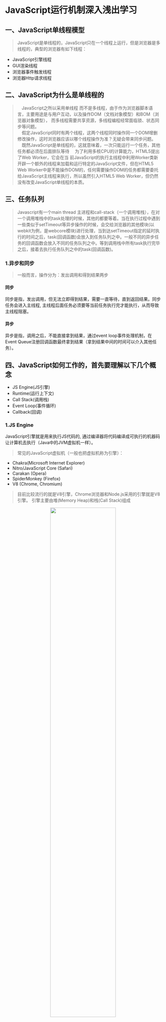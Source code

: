 # JavaScript运行机制深入浅出学习

## 一、JavaScript单线程模型

> JavaScript是单线程的，JavaScript只在一个线程上运行，但是浏览器是多线程的，典型的浏览器有如下线程：
- JavaScript引擎线程
- GUI渲染线程
- 浏览器事件触发线程
- 浏览器Http请求线程

## 二、JavaScript为什么是单线程的

> &ensp;&ensp;JavaScript之所以采用单线程 而不是多线程，由于作为浏览器脚本语言，主要用途是与用户互动，以及操作DOM（文档对象模型）和BOM（浏览器对象模型）， 而多线程需要共享资源，多线程编程经࣡常面临锁、状态同步等问题。<br/>
  &ensp;&ensp;假定JavaScript同时有两个线程，这两个线程同时操作同一个DOM增删修改操作，这时浏览器应该以哪个线程操作为准？无疑会带来同步问题。<br/>
  &ensp;&ensp;既然JavaScript是单线程的，这就意味着，一次只能运行一个任务，其他任务都必须在后面排队等待
  &ensp;&ensp;为了利用多核CPU的计算能力，HTML5提出了Web Worker，它会在当  前JavaScript的执行主线程中利用Worker类新开辟一个额外的线程来加载和运行特定的JavaScript文件，但在HTML5 Web Worker中是不能操作DOM的，任何需要操作DOM的任务都需要委托给JavaScript主线程来执行，所以虽然引入HTML5 Web Worker，但仍然没有改变JavaScript单线程的本质。


##  三、任务队列

  > Javascript有一个main thread 主进程和call-stack（一个调用堆栈），在对一个调用堆栈中的task处理的时候，其他的都要等着。当在执行过程中遇到一些类似于setTimeout等异步操作的时候，会交给浏览器的其他模块(以webkit为例，是webcore模块)进行处理，当到达setTimeout指定的延时执行的时间之后，task(回调函数)会放入到任务队列之中。一般不同的异步任务的回调函数会放入不同的任务队列之中。等到调用栈中所有task执行完毕之后，接着去执行任务队列之中的task(回调函数)。

  ### 1.异步和同步
  > 一般而言，操作分为：发出调用和得到结果两步

  #### 同步

  同步是指，发出调用，但无法立即得到结果，需要一直等待，直到返回结果。同步任务会进入主线程, 主线程后面任务必须要等当前任务执行完才能执行，从而导致主线程阻塞。

  #### 异步

  异步是指，调用之后，不能直接拿到结果，通过event loop事件处理机制，在Event Queue注册回调函数最终拿到结果（拿到结果中间的时间可以介入其他任务）。

## 四、JavaScript如何工作的，首先要理解以下几个概念

- JS Engine(JS引擎)
- Runtime(运行上下文)
- Call Stack(调用栈)
- Event Loop(事件循环)
- Callback(回调)

### 1.JS Engine

JavaScript引擎就是用来执行JS代码的, 通过编译器将代码编译成可执行的机器码让计算机去执行（Java中的JVM虚拟机一样）。
> 常见的JavaScript虚拟机（一般也把虚拟机称为引擎）：
- Chakra(Microsoft Internet Explorer)
- Nitro/JavaScript Core (Safari)
- Carakan (Opera)
- SpiderMonkey (Firefox)
- V8 (Chrome, Chromium)

>目前比较流行的就是V8引擎，Chrome浏览器和Node.js采用的引擎就是V8引擎。
引擎主要由堆(Memory Heap)和栈(Call Stack)组成

<div align="center">
<img src="./images/headandstack.png" width="65%" style="margin:atuo">
</div>
<br/>

- Heap（堆） - JS引擎中给对象分配的内存空间是放在堆中的
- Stack（栈）- 这里存储着JavaScript正在执行的任务。每个任务被称为帧（stack of frames）。

主线程运行的时候，产生堆（heap）和栈（stack）,栈中的代码调用个各种外部api。

### 2.RunTime (运行环境)
JS在浏览器环境中运行时，BOM和DOM对象提供了很多相关外部接口（这些接口不是V8引擎提供的），供JS运行时调用，以及JS的事件循环(Event Loop)和事件队列(Callback Queue)，把这些称为RunTime。在Node.js中，可以把Node的各种库提供的API称为RunTime

### 3.Call Stack
当JavaScript代码执行的时候，创建执行环境是很重要的，它可能是下面三种情况中的一种：

- 全局 code（Global code）——代码第一次执行的默认环境
- 函数 code（Function code）——执行流进入函数体
- Eval code（Eval code）——代码在eval函数内部执行

>JavaScript代码首次被载入时，会创建一个全局上下文，当调用一个函数时，会创建一个函数执行上下文。

<div align="center">
<img src="./images/stack2.png" width="65%" style="margin:atuo">
</div>

>在计算机系统中栈是一种遵从**先进后出**（FILO）原则的<!--  -->区域。函数被调用时，创建一个新的**执行环境**，就会被加入到**执行栈**顶部，浏览器始终执行当前在栈顶部的执行环境。一旦函数完成了当前的执行环境，它就会被弹出栈的顶部, 把控制权返回给当前执行环境的下个执行环境。

案例：浏览器第一次加载你的script，它默认的进了全局执行环境，然后main执行创建一个新的执行环境，把它添加到已经存在的执行栈的顶部，在里面执行Student构造函数，执行流进入内部函数 将生成执行环境添加到当前栈顶，在Student构造函数里，又调用sayHi方法，再次把sayHi生成执行环境压入到栈顶。当函数执行完一次弹出栈顶。
```
class Student {
	constructor(age, name) {
		this.name = name;
        this.age = age;
		this.sayName(); // stack 3
	}
	sayName() {
		console.log(`my name is ${this.name}, this year age is ${this.age}`);
	}
}

function main(age, name) {
	new Student(age, name); // stack 2
}

main(23, 'John'); // stack 1
```
<div align="center">
<img src="./images/stack.gif" width="70%" style="margin:atuo">
</div>

> 程序运行时，首先main()函数的执行上下文入栈，再调用Student构造函数添加到当前栈尾，在Student里再调用sayName()方法，添加到此时栈尾。最终main方法所在的位置叫栈底，sayName方法所在的位置是栈顶，层层调用，直至整个调用栈完成返回结果，最后再由栈顶依次出栈。

### 4.Event Loop & Callback
Event Loop 类似于一个while(true)的循环，每执行一次循环体的过程我们成为Tick。每个Tick的过程就是查看是否有事件待处理，当Call Stack里面的调用栈运行完变成空了，就取出事件及其相关的回调函数。放到调用栈中并执行它。

<div align="center">
<img src="./images/loop2.png" width="70%" style="margin:atuo">
</div>

>调用栈中遇到DOM操作、ajax请求以及setTimeout等WebAPIs的时候就会交给浏览器内核的其他模块进行处理，webkit内核在Javasctipt执行引擎之外，有一个重要的模块是webcore模块。对于图中WebAPIs提到的三种API，webcore分别提供了DOM Binding、network、timer模块来处理底层实现。等到这些模块处理完这些操作的时候将回调函数放入任务队列中，之后等栈中的task执行完之后再去执行任务队列之中的回调函数。

<div align="center">
<img src="./images/runtime.png" width="65%" style="margin:atuo">
</div>

>Javascript有一个main thread 主进程和call-stack（一个调用堆栈），在对一个调用堆栈中的task处理的时候，其他的都要等着。当在执行过程中遇到一些类似于setTimeout等异步操作的时候，会交给浏览器的其他模块(以webkit为例，是webcore模块)进行处理，当到达setTimeout指定的延时执行的时间之后，task(回调函数)会放入到任务队列之中。一般不同的异步任务的回调函数会放入不同的任务队列之中。等到调用栈中所有task执行完毕之后，接着去执行任务队列之中的task(回调函数)。

```
代码案例：
console.log('Hi');
setTimeout(function cb1() {
    console.log('cb1');
}, 5000);

console.log('Bye');
```
以上代码从上到下 首先执行log('Hi') 它是一个普通方法立即被执行，当遇到定时器的时候，执行引擎将其添加到调用栈，调用栈发现setTimeout是WebAPIs中的API，将其出栈交给浏览器的timer模块进行处理，此时timer模块去处理延迟执行的函数，此时执行log('Bye'),输出'Bye'，当timer模块中延时方法规定的时间到了之后就将其放入到任务队列之中，此时调用栈中的task已经全部执行完毕。

<div align="center">
<img src="https://user-gold-cdn.xitu.io/2018/1/16/160fcd26f8023a85?imageslim" width="70%" style="margin:atuo">
</div>

>调用栈中的task执行完毕之后，执行引擎会接着看执行任务队列中是否有需要执行的回调函数。



## 五、Event Loop处理机制

### 1.什么是Event Loop？
>Event Loop（事件循环）是实现异步的一种机制，允许 Node.js 执行非阻塞 I/O 操作 .

大多数现代的系统内核都是多线程的, 他们在后台可以处理多个同时执行的操作. 当其中一个操作完成时, 系统内核会通知Node.js, 然后与之相关的回调函数会被加入到 poll队列 并且最终被执行.

<div align="center">
<img src="./images/loop-phase.png" width="75%" style="margin:atuo">
</div>
<br/>
>注意: 在Windows和Unix/Linux实现之间存在一点小小的差异, 但对本示例来说这并不重要. 最重要的部分都已列在这里了. 实际上有7或8个阶段, 但我们关心的和Node.js实际会用到的阶段都已经列在了上面.

每个阶段都有一个先进先出（FIFO）的队列，里面存放着要执行的回调函数，然而每个阶段都有其特殊之处，当事件循环进入了某个阶段后，它可以执行该阶段特有的任意操作，然后进行该阶段的任务队列中的回调函数，一直到队列为空或已执行回调的数量达到了允许的最大值，当队列为空或已执行回调的数量达到了允许的最大值时，事件循环会进入下一个阶段,阶段之间会互相转换，循环顺序并不是完全固定的 ，因为很多阶段是由外部的事件触发的。

### 2.阶段概览
- timers(定时器)：此阶段执行由setTimeout()和setInterval() 调度的回调函数

- I/O callbacks(I/O回调): 此阶段会执行几乎所有的回调函数，处理close callbacks 和那些 由times与setImmediate()调度的回调

- idle(空闲)，prepare(预备): 此阶段只在内部调用

- poll(轮询): 检索新的I/O事件，在恰当的时候会阻塞在这个阶段

- check(检查): setImmediate() 设置的回调会在此阶段被调用

- close callbacks(关闭事件的回调): 诸如 socket.on('close', ...) 此类的回调在此阶段被调用

在事件循环的每次运行之间，Node.js会检查它是否在等待异步I/O或定时器, 如果没有的话就会自动关闭.

>一次事件循环就是处理以上几个phase的过程，此外还有两个比较特殊的队列Next Ticks Queue和Other Microtasks Queue，那另外两个特殊的队列是在什么时候运行的呢？<br/>
&ensp;&ensp;答案: 就是在每个 phase运行完后马上就检查这两个队列有无数据，有的话就马上执行这两个队列中的数据直至队列为空。当这两个队列都为空时，event loop 就会接着执行下一个phase。
这两个队列相比，Next Ticks Queue的权限要比Other Microtasks Queue的权限要高，因此Next Ticks Queue会先执行。

两个比较特殊的队列：
- Next Ticks Queue: 保存process.nextTick中的回调函数
- Other Microtasks Queue: 保存promise等microtask中的回调函数。

### 3.阶段详情
由于这些操作中的任意一个都可以调度更多的操作, 在 poll(轮询) 阶段处理的新事件被系统内核加入队列, 当轮询事件正在被处理时新的轮询事件也可以被加入队列. 因此, 长时间运行的回调函数可以让 poll 阶段运行的时间比 timer(计时器) 的阈值长得多。 看下面timer 和 poll 部分了解更多细节

#### timers
给一个定时器（setTimeout/setInterval）指定时间阈值时，给定的回调函数有时并不是在精确的时间阈值点执行，定时器的阈值只是说 至少在这个时间阈值点执行，然而操作系统调度或其他回调的执行可能会延迟定时器回调的执行。<br/>

*注意：从技术来讲， poll阶段会控制定时器何时被执行*

```
const fs = require('fs');

// 设定一个100ms执行的定时器
const startTime = Date.now();
setTimeout(() => {
	console.log('timeout延迟执行时间', Date.now() - startTime);
	console.log('timer');
}, 100);

// 异步读取文件 假设95ms完成读取任务
fs.readFile('./1.txt', (err, data) => { // 回调函数中又耗费100毫秒
	const startTime = Date.now();
	while (Date.now() - startTime < 200) {
		// console.log(Date.now() - startTime);
	}
});
```
>开始事件循环定时器被加入到timer中延迟执行，当事件循环进入poll阶段，它有一个队列执行I/O操作（fs.readFile()）还未完成，poll阶段将会阻塞，大约95ms 完成了I/O操作（文件读取），将要耗时10ms才能完成的回调加入poll队列并执行，当回调执行完成，poll Queue为空，此时poll会去timer阶段查看最近有没有到期的定时器，发现存在一个已经超时将近195ms的定时器，并执行定时器回调。在这个例子中如果不假设读取时间，定时器执行的时间间隔大约为200ms。

*注意: 为了防止 poll 阶段阻塞事件循环, libuv(一个实现了Node.js事件循环和Node.js平台所有异步行为的C语言库), 有一个严格的最大限制(这个值取决于操作系统), 在超过此限制后就会停止轮询.*

#### I/O callbacks
此阶段执行一些系统操作处理 I/O 异常错误；,如TCP的errors回调函数。

#### poll

poll 阶段主要有两个功能:

 1.执行时间阈值已过去的定时器回调

 2.处理poll队列中的事件

 ##### 当事件循环进入poll阶段并且 *当前没有定时器时*，以下两种情况其中一种会发生：

 - 如果poll队列不是空的，事件循环会遍历队列并同步执行里面的回调函数，直到队列为空或者到达操作系统的限制（操作系统规定的连续调用回调函数的数量的最大值）

 - 如果poll队列是空的，则以下两种情况其中一种将发生：
   - 如果存在被 _setImmediate()_ 调度的回调，事件循环会结束poll阶段并进入check阶段执行那些被 _setImmediate()_ 调度了的回调。

   - 如果没有任何被 _setImmediate()_ 调度的回调，事件循环会等待回调函数被加入队列，一旦回调函数加入了队列，就立即执行它们。

>一旦poll队列变为空，事件循环就检查是否已经存在超时的定时器，如果存在，事件循环将绕回到timers阶段执行这些定时器回调。   

#### check
此阶段如果poll阶段变为空转（idle）状态，如果存在被 _setImmediate()_ 调度的回调，事件循环不会在poll阶段阻塞等待相应的I/O事件，而直接去check阶段执行 _setImmediate()_ 函数。

#### close callbacks
如果一个socket或句柄被突然关闭(例如 socket.destroy()), 'close'事件会在此阶段被触发. 否则 'close'事件会通过 process.nextTick() 被触发.

#### setImmediate() vs setTimeout()

- setImmediate() 被设计为: 一旦当前的poll阶段完成就执行回调
- setTimeout() 调度一个回调在时间阀值之后被执行

这两种定时器的执行顺序可能会变化, 这取决于他们是在哪个上下文中被调用的. 如果两种定时器都是从主模块内被调用的, 那么回调执行的时机就受进程性能的约束(进程也会受到系统中正在运行的其他应用程序的影响).

```
setTimeout(function timeout() {
  console.log('timeout');
}, 0);

setImmediate(function immediate() {
  console.log('immediate');
});
```

但如果把setImmediate和setTimeout放到了I/O周期中，此时他们的执行顺序永远都是immediate在前，timeout在后

```
const fs = require('fs');
fs.readFile(__filename, () => {
  setTimeout(() => {
    console.log('timeout');
  }, 0);
  setImmediate(() => {
    console.log('immediate');
  });
});
```
> 相比于 setTimeout(), 使用 setImmediate() 的主要优点在于: 只要时在I/O周期内, 不管已经存在多少个定时器, setImmediate()设置的回调总是在定时器回调之前执行

### process.nextTick()
在上面我们提到了Next Ticks Queue特殊的队列，在这个队列里主要存放process.nextTick这个异步函数。从技术上讲该阶段并不属于事件循环的一部分，不管当前事件循环处于哪个阶段，只要当前阶段操作完毕后进入下个阶段前瞬间执行process.nextTick()

这样一来任何时候在给定阶段调用process.nextTick()时，所有传入process.nextTick()的回调都会在事件循环继续之前被执行。由于允许开发者通过递归调用 process.nextTick() 来阻塞I/O操作, 这也使事件循环无法到达 poll 阶段.

利用process.nextTick函数，我们可以对内部函数作异步处理可能出现的异常，_porcess.nextTick(callback, ...args)_ 允许接收多个参数，callback后面的参数会作为callback的实参传递进来，这样就无需嵌套函数了。
```
function apiCall(arg, callback) {
	if (typeof arg !== 'string')
		return process.nextTick(callback,
			new TypeError('argument should be string'));
	callback.call(this, arg);
};
apiCall(1, (err) => {
	console.log(err);
});

apiCall('node', (err) => {
	console.log(err);
});
```
### setTimeout() setImmediate() process.nextTick()
- setTimeout() 在某个时间值过后尽快执行回调函数；
- process.nextTick() 在当前调用栈结束后就立即处理，这时也必然是“事件循环继续进行之前”
- setImmediate() 函数是在poll阶段完成后进去check阶段时执行
>优先级顺序从高到低： process.nextTick() > setImmediate() > setTimeout()<br/>
*注：这里只是多数情况下，即轮询阶段（I/O 回调中）。比如之前比较 setImmediate() 和 setTimeout() 的时候就区分了所处阶段/上下文。*

### Macrotask Queue和Microtask Queue
macrotask 和 microtask 这两个概念, 表示异步任务的两种分类。在挂起任务时，JS 引擎会将所有任务按照类别分到这两个队列中，首先在 macrotask 的队列（这个队列也被叫做 task queue）中取出第一个任务，执行完毕后取出 microtask 队列中的所有任务顺序执行；之后再取 macrotask 任务，周而复始，直至两个队列的任务都取完。

macrotask(宏任务、大任务):
- script（整体代码）
- setTimeout
- setInterval
- setImmediate
- I/O
- UI rendering

microtask(微任务、小任务):
- promise
- Object.observe
- process.nextTick
- MutationObserver

每个事件循环只处理一个macrotask(大任务) ，但会处理完所有microtask(小任务)。

## 参考资料
- [JS运行机制](https://juejin.im/post/5a5e03eef265da3e5033c5b9)
- [Node.JS事件循环](http://blog.csdn.net/juhaotian/article/details/78997587)
- [Javascript事件循环机制](https://zhuanlan.zhihu.com/p/26229293)
- [事件循环](https://www.cnblogs.com/jasonxuli/p/6074231.html)

